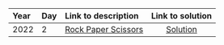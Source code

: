 | Year | Day | Link to description | Link to solution
|:---|:---|:---|:---:|
| 2022 |                      2 | [Rock Paper Scissors](https://adventofcode.com/2022/day/2) | [Solution](https://github.com/versenyi98/programming-contests/tree/master/Advent%20of%20Code/2022/Day%20%20%20%20%20%20%20%20%20%20%20%20%20%20%20%20%20%20%20%20%20%202%20-%20Rock%20Paper%20Scissors)|
